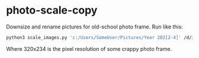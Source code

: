 # photo-scale-copy
Downsize and rename pictures for old-school photo frame. Run like this:

```bash
python3 scale_images.py 'c:/Users/SomeUser/Pictures/Year 202[2-4]' /d/img/ 320 234
```

Where 320x234 is the pixel resolution of some crappy photo frame.
